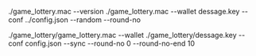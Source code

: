 ./game_lottery.mac --version
./game_lottery.mac --wallet dessage.key --conf ../config.json --random  --round-no 

./game_lottery/game_lottery.mac --wallet ./game_lottery/dessage.key --conf config.json --sync --round-no 0 --round-no-end 10